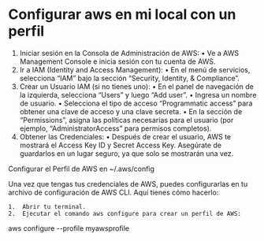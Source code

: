 # Configurar aws en mi local con un perfil

1. Iniciar sesión en la Consola de Administración de AWS:
   • Ve a AWS Management Console e inicia sesión con tu cuenta de AWS.
2. Ir a IAM (Identity and Access Management):
   • En el menú de servicios, selecciona “IAM” bajo la sección “Security, Identity, & Compliance”.
3. Crear un Usuario IAM (si no tienes uno):
   • En el panel de navegación de la izquierda, selecciona “Users” y luego “Add user”.
   • Ingresa un nombre de usuario.
   • Selecciona el tipo de acceso “Programmatic access” para obtener una clave de acceso y una clave secreta.
   • En la sección de “Permissions”, asigna las políticas necesarias para el usuario (por ejemplo, “AdministratorAccess” para permisos completos).
4. Obtener las Credenciales:
   • Después de crear el usuario, AWS te mostrará el Access Key ID y Secret Access Key. Asegúrate de guardarlos en un lugar seguro, ya que solo se mostrarán una vez.

Configurar el Perfil de AWS en ~/.aws/config

Una vez que tengas tus credenciales de AWS, puedes configurarlas en tu archivo de configuración de AWS CLI. Aquí tienes cómo hacerlo:

    1.	Abrir tu terminal.
    2.	Ejecutar el comando aws configure para crear un perfil de AWS:

aws configure --profile myawsprofile
